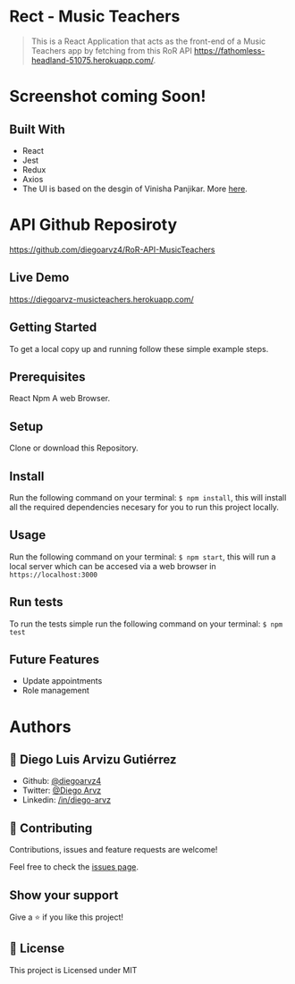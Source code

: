 # Rect - Music Teachers

> This is a React Application that acts as the front-end of a Music Teachers app by fetching from this RoR API https://fathomless-headland-51075.herokuapp.com/.

# Screenshot coming Soon!

## Built With

- React
- Jest
- Redux
- Axios
- The UI is based on the desgin of Vinisha Panjikar. More [here](https://www.behance.net/gallery/77208667/MediCo-Medical-mobile-app-UIUX-design?tracking_source=search%7Cmobile%20app).

# API Github Reposiroty

https://github.com/diegoarvz4/RoR-API-MusicTeachers

## Live Demo

https://diegoarvz-musicteachers.herokuapp.com/

## Getting Started

To get a local copy up and running follow these simple example steps.

## Prerequisites
  React
  Npm
  A web Browser. 

## Setup
  Clone or download this Repository.

## Install
  Run the following command on your terminal: `$ npm install`, this will install all the required dependencies necesary for you to run this project locally.

## Usage
  Run the following command on your terminal: `$ npm start`, this will run a local server which can be accesed via a web browser in `https://localhost:3000`

## Run tests
  To run the tests simple run the following command on your terminal: `$ npm test`

## Future Features

- Update appointments
- Role management

# Authors

## 👤 **Diego Luis Arvizu Gutiérrez**

- Github: [@diegoarvz4](https://github.com/diegoarvz4)
- Twitter: [@Diego Arvz](https://twitter.com/Darvizu_gutier)
- Linkedin: [/in/diego-arvz](https://linkedin.com/linkedinhandle)

## 🤝 Contributing

Contributions, issues and feature requests are welcome!

Feel free to check the [issues page](issues/).

## Show your support

Give a ⭐️ if you like this project!

## 📝 License

This project is Licensed under MIT

